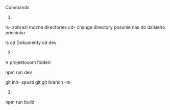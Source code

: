 Commands

1.
ls- zobrazi mozne directories
cd- change directory posunie nas do dalsieho priecinku

ls
cd Dokumenty
cd dev

2.
V projektovom folderi

npm run dev

git init- spusti git
git branch -m 

3.

npm run build

